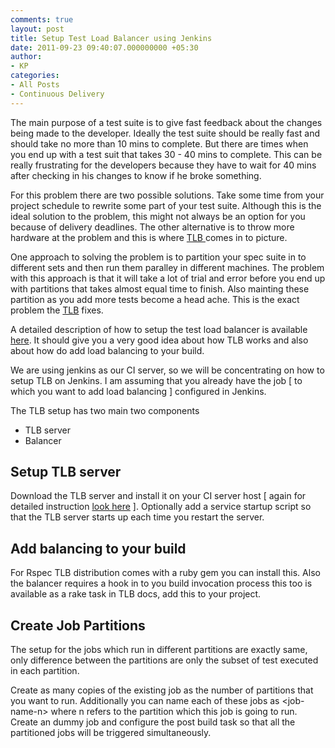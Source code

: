 ```yaml
---
comments: true
layout: post
title: Setup Test Load Balancer using Jenkins
date: 2011-09-23 09:40:07.000000000 +05:30
author: 
- KP
categories:
- All Posts
- Continuous Delivery
---
```

The main purpose of a test suite is to give fast feedback about the changes being made to the developer. Ideally the test suite should be really fast and should take no more than 10 mins to complete. But there are times when you end up with a test suit that takes 30 - 40 mins to complete. This can be really frustrating for the developers because they have to wait for 40 mins after checking in his changes to know if he broke something.

For this problem there are two possible solutions. Take some time from your project schedule to rewrite some part of your test suite. Although this is the ideal solution to the problem, this might not always be an option for you because of delivery deadlines. The other alternative is to throw more hardware at the problem and this is where <a href="http://test-load-balancer.github.com/">TLB </a>comes in to picture.

One approach to solving the problem is to partition your spec suite in to different sets and then run them paralley in different machines. The problem with this approach is that it will take a lot of trial and error before you end up with partitions that takes almost equal time to finish. Also mainting these partition as you add more tests become a head ache. This is the exact problem the <a href="http://test-load-balancer.github.com/">TLB</a> fixes.

A detailed description of how to setup the test load balancer is available <a href="http://test-load-balancer.github.com/doc-0_3_2/getting_started_with_tlb.html">here</a>. It should give you a very good idea about how TLB works and also about how do add load balancing to your build.

We are using jenkins as our CI server, so we will be concentrating on how to setup TLB on Jenkins. I am assuming that you already have the job [ to which you want to add load balancing ] configured in Jenkins.

The TLB setup has two main two components
<div>
<ul>
	<li>TLB server</li>
	<li>Balancer</li>
</ul>
</div>
<h2>Setup TLB server</h2>
Download the TLB server and install it on your CI server host [ again for detailed instruction <a href="http://test-load-balancer.github.com/doc-0_3_2/getting_started_with_tlb.html">look here</a> ]. Optionally add a service startup script so that the TLB server starts up each time you restart the server.
<h2>Add balancing to your build</h2>
For Rspec TLB distribution comes with a ruby gem you can install this. Also the balancer requires a hook in to you build invocation process this too is available as a rake task in TLB docs, add this to your project.
<h2>Create Job Partitions</h2>
The setup for the jobs which run in different partitions are exactly same, only difference between the partitions are only the subset of test executed in each partition.

Create as many copies of the existing job as the number of partitions that you want to run. Additionally you can name each of these jobs as &lt;job-name-n&gt; where n refers to the partition which this job is going to run. Create an dummy job and configure the post build task so that all the partitioned jobs will be triggered simultaneously.
